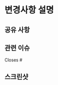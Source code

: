 # 변경사항 설명

<!-- 이 PR에서 어떤 변경사항이 있었는지 설명해주세요 -->

## 공유 사항

<!-- 기타 팀원들이 참고해야 할 사항이 있으면 작성해주세요  -->

## 관련 이슈

<!-- 이 PR이 해결하는 이슈 번호를 입력해주세요 -->

Closes #

## 스크린샷

<!-- UI 변경사항이 있는 경우, API 호출 테스트 등의 스크린샷을 첨부해주세요 -->
